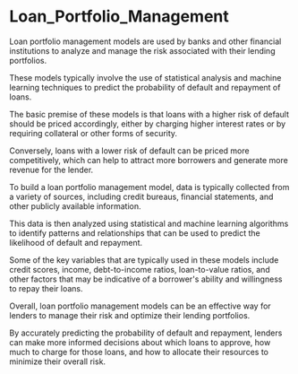 # Loan_Portfolio_Management

Loan portfolio management models are used by banks and other financial institutions to analyze and manage the risk associated with their lending portfolios. 

These models typically involve the use of statistical analysis and machine learning techniques to predict the probability of default and repayment of loans.

The basic premise of these models is that loans with a higher risk of default should be priced accordingly, either by charging higher interest rates or by requiring collateral or other forms of security. 

Conversely, loans with a lower risk of default can be priced more competitively, which can help to attract more borrowers and generate more revenue for the lender.

To build a loan portfolio management model, data is typically collected from a variety of sources, including credit bureaus, financial statements, and other publicly available information. 

This data is then analyzed using statistical and machine learning algorithms to identify patterns and relationships that can be used to predict the likelihood of default and repayment.

Some of the key variables that are typically used in these models include credit scores, income, debt-to-income ratios, loan-to-value ratios, and other factors that may be indicative of a borrower's ability and willingness to repay their loans.

Overall, loan portfolio management models can be an effective way for lenders to manage their risk and optimize their lending portfolios. 

By accurately predicting the probability of default and repayment, lenders can make more informed decisions about which loans to approve, how much to charge for those loans, and how to allocate their resources to minimize their overall risk.
